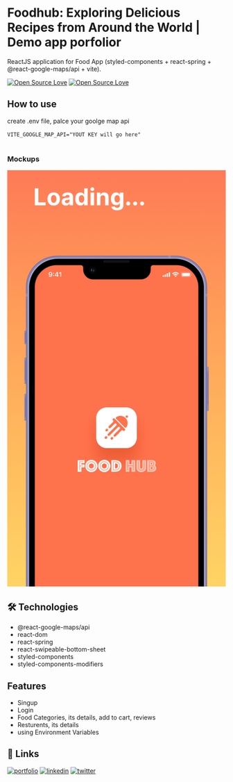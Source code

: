 
# Foodhub: Exploring Delicious Recipes from Around the World | Demo app porfolior

ReactJS application for Food App (styled-components + react-spring + @react-google-maps/api + vite).

[![Open Source Love](https://badges.frapsoft.com/os/v1/open-source.svg?v=102)](https://github.com/ellerbrock/open-source-badge/)
[![Open Source Love](https://badges.frapsoft.com/os/mit/mit.svg?v=102)](https://github.com/ellerbrock/open-source-badge/)

 


## How to use 

create .env file, palce your goolge map api

```
VITE_GOOGLE_MAP_API="YOUT KEY will go here"
 
```

### Mockups


 ![Mockup 1](./public/git/a.png)

 


 

## 🛠 Technologies
- @react-google-maps/api
- react-dom
- react-spring
- react-swipeable-bottom-sheet
- styled-components
- styled-components-modifiers


## Features

- Singup
- Login 
- Food Categories, its details, add to cart, reviews
- Resturents, its details
- using Environment Variables


## 🔗 Links
[![portfolio](https://img.shields.io/badge/mabdullah.se-685EA9?style=for-the-badge&logo=viber&logoColor=white)](https://mabdullahse.com/)
[![linkedin](https://img.shields.io/badge/linkedin-0A66C2?style=for-the-badge&logo=linkedin&logoColor=white)](https://www.linkedin.com/in/mabdullahse/)
[![twitter](https://img.shields.io/badge/twitter-1DA1F2?style=for-the-badge&logo=twitter&logoColor=white)](https://twitter.com/mabdullahse)


